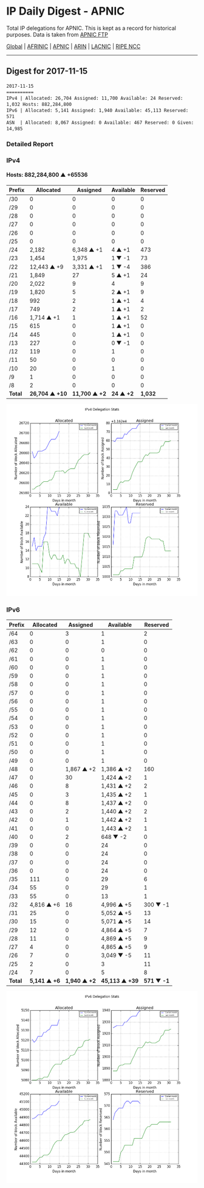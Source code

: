 # IP Daily Digest - APNIC

Total IP delegations for APNIC. This is kept as a record for historical purposes. Data is taken from [APNIC FTP](https://ftp.apnic.net/)

[Global](https://github.com/csmets/IP-Daily-Digest) | [AFRINIC](https://github.com/csmets/IP-Daily-Digest/tree/master/archives/AFRINIC) | [APNIC](https://github.com/csmets/IP-Daily-Digest/tree/master/archives/APNIC) | [ARIN](https://github.com/csmets/IP-Daily-Digest/tree/master/archives/ARIN) | [LACNIC](https://github.com/csmets/IP-Daily-Digest/tree/master/archives/LACNIC) | [RIPE NCC](https://github.com/csmets/IP-Daily-Digest/tree/master/archives/RIPE_NCC)

---

## Digest for 2017-11-15
```
2017-11-15
==========
IPv4 | Allocated: 26,704 Assigned: 11,700 Available: 24 Reserved: 1,032 Hosts: 882,284,800
IPv6 | Allocated: 5,141 Assigned: 1,940 Available: 45,113 Reserved: 571
ASN  | Allocated: 8,067 Assigned: 0 Available: 467 Reserved: 0 Given: 14,985
```

### Detailed Report

### IPv4

#### Hosts: **882,284,800 ▲ +65536**

| Prefix | Allocated | Assigned | Available | Reserved |
| ----- | ----- | ----- | ----- | ----- |
| /30 | 0 | 0 | 0 | 0 |
| /29 | 0 | 0 | 0 | 0 |
| /28 | 0 | 0 | 0 | 0 |
| /27 | 0 | 0 | 0 | 0 |
| /26 | 0 | 0 | 0 | 0 |
| /25 | 0 | 0 | 0 | 0 |
| /24 | 2,182 | 6,348 ▲ +1 | 4 ▲ +1 | 473 |
| /23 | 1,454 | 1,975 | 1 ▼ -1 | 73 |
| /22 | 12,443 ▲ +9 | 3,331 ▲ +1 | 1 ▼ -4 | 386 |
| /21 | 1,849 | 27 | 5 ▲ +1 | 24 |
| /20 | 2,022 | 9 | 4 | 9 |
| /19 | 1,820 | 5 | 2 ▲ +1 | 9 |
| /18 | 992 | 2 | 1 ▲ +1 | 4 |
| /17 | 749 | 2 | 1 ▲ +1 | 2 |
| /16 | 1,714 ▲ +1 | 1 | 1 ▲ +1 | 52 |
| /15 | 615 | 0 | 1 ▲ +1 | 0 |
| /14 | 445 | 0 | 1 ▲ +1 | 0 |
| /13 | 227 | 0 | 0 ▼ -1 | 0 |
| /12 | 119 | 0 | 1 | 0 |
| /11 | 50 | 0 | 0 | 0 |
| /10 | 20 | 0 | 1 | 0 |
| /9 | 1 | 0 | 0 | 0 |
| /8 | 2 | 0 | 0 | 0 |
| **Total** | **26,704 ▲ +10** | **11,700 ▲ +2** | **24 ▲ +2** | **1,032** |

![ipv4-stats](ipv4-figure.png)

### IPv6

| Prefix | Allocated | Assigned | Available | Reserved |
| ----- | ----- | ----- | ----- | ----- |
| /64 | 0 | 3 | 1 | 2 |
| /63 | 0 | 0 | 1 | 0 |
| /62 | 0 | 0 | 0 | 0 |
| /61 | 0 | 0 | 1 | 0 |
| /60 | 0 | 0 | 1 | 0 |
| /59 | 0 | 0 | 1 | 0 |
| /58 | 0 | 0 | 1 | 0 |
| /57 | 0 | 0 | 1 | 0 |
| /56 | 0 | 0 | 1 | 0 |
| /55 | 0 | 0 | 1 | 0 |
| /54 | 0 | 0 | 1 | 0 |
| /53 | 0 | 0 | 1 | 0 |
| /52 | 0 | 0 | 1 | 0 |
| /51 | 0 | 0 | 1 | 0 |
| /50 | 0 | 0 | 1 | 0 |
| /49 | 0 | 0 | 1 | 0 |
| /48 | 0 | 1,867 ▲ +2 | 1,386 ▲ +2 | 160 |
| /47 | 0 | 30 | 1,424 ▲ +2 | 1 |
| /46 | 0 | 8 | 1,431 ▲ +2 | 2 |
| /45 | 0 | 3 | 1,435 ▲ +2 | 1 |
| /44 | 0 | 8 | 1,437 ▲ +2 | 0 |
| /43 | 0 | 2 | 1,440 ▲ +2 | 2 |
| /42 | 0 | 1 | 1,442 ▲ +2 | 1 |
| /41 | 0 | 0 | 1,443 ▲ +2 | 1 |
| /40 | 0 | 2 | 648 ▼ -2 | 0 |
| /39 | 0 | 0 | 24 | 0 |
| /38 | 0 | 0 | 24 | 0 |
| /37 | 0 | 0 | 24 | 0 |
| /36 | 0 | 0 | 24 | 0 |
| /35 | 111 | 0 | 29 | 6 |
| /34 | 55 | 0 | 29 | 1 |
| /33 | 55 | 0 | 13 | 1 |
| /32 | 4,816 ▲ +6 | 16 | 4,996 ▲ +5 | 300 ▼ -1 |
| /31 | 25 | 0 | 5,052 ▲ +5 | 13 |
| /30 | 15 | 0 | 5,071 ▲ +5 | 14 |
| /29 | 12 | 0 | 4,864 ▲ +5 | 7 |
| /28 | 11 | 0 | 4,869 ▲ +5 | 9 |
| /27 | 4 | 0 | 4,865 ▲ +5 | 9 |
| /26 | 7 | 0 | 3,049 ▼ -5 | 11 |
| /25 | 2 | 0 | 3 | 11 |
| /24 | 7 | 0 | 5 | 8 |
| **Total** | **5,141 ▲ +6** | **1,940 ▲ +2** | **45,113 ▲ +39** | **571 ▼ -1** |

![ipv6-stats](ipv6-figure.png)